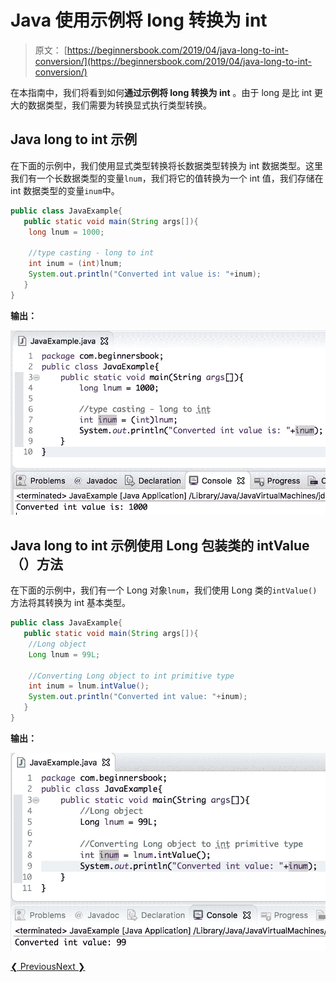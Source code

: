 # Java 使用示例将 long 转换为 int

> 原文： [https://beginnersbook.com/2019/04/java-long-to-int-conversion/](https://beginnersbook.com/2019/04/java-long-to-int-conversion/)

在本指南中，我们将看到如何**通过示例将 long 转换为 int** 。由于 long 是比 int 更大的数据类型，我们需要为转换显式执行类型转换。

## Java long to int 示例

在下面的示例中，我们使用显式类型转换将长数据类型转换为 int 数据类型。这里我们有一个长数据类型的变量`lnum`，我们将它的值转换为一个 int 值，我们存储在 int 数据类型的变量`inum`中。

```java
public class JavaExample{  
   public static void main(String args[]){  
	long lnum = 1000;  

	//type casting - long to int
	int inum = (int)lnum;  
	System.out.println("Converted int value is: "+inum);  
   }
}
```

**输出：**

![Java long to int example](img/4bad048a9bee93bc4788334c8cfa633a.jpg)

## Java long to int 示例使用 Long 包装类的 intValue（）方法

在下面的示例中，我们有一个 Long 对象`lnum`，我们使用 Long 类的`intValue()`方法将其转换为 int 基本类型。

```java
public class JavaExample{  
   public static void main(String args[]){  
	//Long object
	Long lnum = 99L;

	//Converting Long object to int primitive type
	int inum = lnum.intValue();  
	System.out.println("Converted int value: "+inum);  
   }
}
```

**输出：**

![Java long object to int primitive type](img/e639f6c1fb29816ea98fadfb00f6e22c.jpg)

[❮ Previous](https://beginnersbook.com/2019/04/java-int-to-long-conversion/)[Next ❯](https://beginnersbook.com/2019/04/java-char-to-string-conversion/)